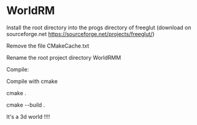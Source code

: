 # WorldRM
Install the root directory into the progs directory of freeglut (download on sourceforge.net https://sourceforge.net/projects/freeglut/)

Remove the file CMakeCache.txt

Rename the root project directory WorldRMM


Compile:

Compile with cmake 

cmake .

cmake --build .


It's a 3d world !!!!
